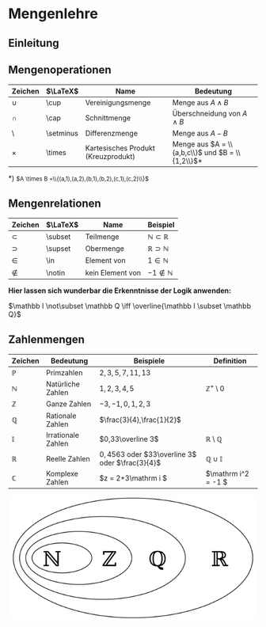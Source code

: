 # Mengenlehre

## Einleitung

## Mengenoperationen

| Zeichen     | $\LaTeX$  | Name                                | Bedeutung                                        |
|-------------|-----------|-------------------------------------|--------------------------------------------------|
| $\cup$      | \cup      | Vereinigungsmenge                   | Menge aus $A \land B$                            |
| $\cap$      | \cap      | Schnittmenge                        | Überschneidung von $A \land B$                   |
| $\setminus$ | \setminus | Differenzmenge                      | Menge aus $A-B$                                  |
| $\times$    | \times    | Kartesisches Produkt (Kreuzprodukt) | Menge aus $A = \\{a,b,c\\}$ und $B = \\{1,2\\}$* |

*) <small>$A \times B =\\{(a,1),(a,2),(b,1),(b,2),(c,1),(c,2)\\}$</small>

## Mengenrelationen

| Zeichen   | $\LaTeX$ | Name             | Beispiel                      |
|-----------|----------|------------------|-------------------------------|
| $\subset$ | \subset  | Teilmenge        | $\mathbb N \subset \mathbb R$ |
| $\supset$ | \supset  | Obermenge        | $\mathbb R \supset \mathbb N$ |
| $\in$     | \in      | Element von      | $1 \in \mathbb N$             |
| $\notin$  | \notin   | kein Element von | $-1 \notin \mathbb N$         |

**Hier lassen sich wunderbar die Erkenntnisse der Logik anwenden:**

$\mathbb I \not\subset \mathbb Q \iff \overline{\mathbb I \subset \mathbb Q}$

## Zahlenmengen

| Zeichen     | Bedeutung          | Beispiele                                         | Definition                      |
|-------------|--------------------|---------------------------------------------------|---------------------------------|
| $\mathbb P$ | Primzahlen         | $2,3,5,7,11,13$                                   |                                 |
| $\mathbb N$ | Natürliche Zahlen  | $1,2,3,4,5$                                       | $\mathbb Z^+ \setminus 0$       |
| $\mathbb Z$ | Ganze Zahlen       | $-3,-1,0,1,2,3$                                   |                                 |
| $\mathbb Q$ | Rationale Zahlen   | $\frac{3}{4},\frac{1}{2}$                         |                                 |
| $\mathbb I$ | Irrationale Zahlen | $0,33\overline 3$                                 | $\mathbb R \setminus \mathbb Q$ |
| $\mathbb R$ | Reelle Zahlen      | $0,4563$ oder $33\overline 3$ oder $\frac{3}{4}$  | $\mathbb Q \cup \mathbb I$      |
| $\mathbb C$ | Komplexe Zahlen    | $z = 2+3\mathrm i $                               | $\mathrm i^2 = -1 $             |

![640px-Number-systems.svg.png](/docs/img/640px-Number-systems.svg.png)